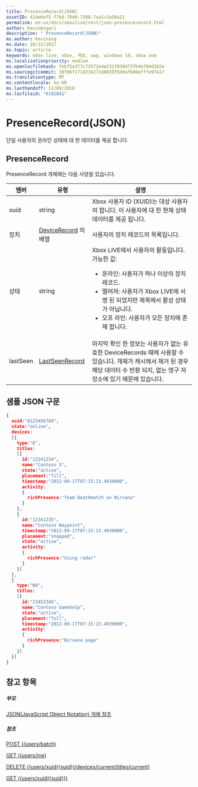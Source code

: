 ```yaml
---
title: PresenceRecord(JSON)
assetID: 414e6ef5-f7bd-70d0-7386-7aa1c3a56e21
permalink: en-us/docs/xboxlive/rest/json-presencerecord.html
author: KevinAsgari
description: " PresenceRecord(JSON)"
ms.author: kevinasg
ms.date: 10/12/2017
ms.topic: article
keywords: xbox live, xbox, 게임, uwp, windows 10, xbox one
ms.localizationpriority: medium
ms.openlocfilehash: febf5e377c73572e4e231f830d737b4e704d262e
ms.sourcegitcommit: 38f06f1714334273d865935d9afb80efffe97a17
ms.translationtype: MT
ms.contentlocale: ko-KR
ms.lasthandoff: 11/09/2018
ms.locfileid: "6182041"
---
```

# <a name="presencerecord-json"></a>PresenceRecord(JSON)
단일 사용자의 온라인 상태에 대 한 데이터를 제공 합니다.
<a id="ID4EN"></a>


## <a name="presencerecord"></a>PresenceRecord

PresenceRecord 개체에는 다음 사양을 있습니다.

| 멤버| 유형| 설명|
| --- | --- | --- |
| xuid| string| Xbox 사용자 ID (XUID)는 대상 사용자의 합니다. 이 사용자에 대 한 현재 상태 데이터를 제공 됩니다.|
| 장치| [DeviceRecord](json-devicerecord.md) 의 배열| 사용자의 장치 레코드의 목록입니다.|
| 상태| string| Xbox LIVE에서 사용자의 활동입니다. 가능한 값: <ul><li>온라인: 사용자가 하나 이상의 장치 레코드.</li><li>떨어져: 사용자가 Xbox LIVE에 서명 된 되었지만 제목에서 활성 상태가 아닙니다.</li><li>오프 라인: 사용자가 모든 장치에 존재 합니다.</li></ul> | 
| lastSeen| [LastSeenRecord](json-lastseenrecord.md)| 마지막 확인 한 정보는 사용자가 없는 유효한 DeviceRecords 때에 사용할 수 있습니다. 개체가 캐시에서 제거 된 경우 해당 데이터 수 반환 되지, 없는 영구 저장소에 있기 때문에 있습니다.|

<a id="ID4E2C"></a>


## <a name="sample-json-syntax"></a>샘플 JSON 구문


```json
{
  xuid:"0123456789",
  state:"online",
  devices:
  [{
    type:"D",
    titles:
    [{
      id:"12341234",
      name:"Contoso 5",
      state:"active",
      placement:"fill",
      timestamp:"2012-09-17T07:15:23.4930000",
      activity:
      {
        richPresence:"Team Deathmatch on Nirvana"
      }
    },
    {
      id:"12341235",
      name:"Contoso Waypoint",
      timestamp:"2012-09-17T07:15:23.4930000",
      placement:"snapped",
      state:"active",
      activity:
      {
        richPresence:"Using radar"
      }
    }]
  },
  {
    type:"W8",
    titles:
    [{
      id:"23452345",
      name:"Contoso Gamehelp",
      state:"active",
      placement:"full",
      timestamp:"2012-09-17T07:15:23.4930000",
      activity:
      {
        richPresence:"Nirvana page"
      }
    }]
  }]
}

```


<a id="ID4EED"></a>


## <a name="see-also"></a>참고 항목

<a id="ID4EGD"></a>


##### <a name="parent"></a>부모

[JSON(JavaScript Object Notation) 개체 참조](atoc-xboxlivews-reference-json.md)


<a id="ID4EQD"></a>


##### <a name="reference"></a>참조

[POST (/users/batch)](../uri/presence/uri-usersbatchpost.md)

 [GET (/users/me)](../uri/presence/uri-usersmeget.md)

 [DELETE (/users/xuid({xuid})/devices/current/titles/current)](../uri/presence/uri-usersxuiddevicescurrenttitlescurrentdelete.md)

 [GET (/users/xuid({xuid}))](../uri/presence/uri-usersxuidget.md)
